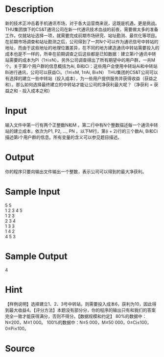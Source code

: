 
# Description

<div class="content"><p>新的技术正冲击着手机通讯市场，对于各大运营商来说，这既是机遇，更是挑战。THU集团旗下的CS&amp;T通讯公司在新一代通讯技术血战的前夜，需要做太多的准备工作，仅就站址选择一项，就需要完成前期市场研究、站址勘测、最优化等项目。在前期市场调查和站址勘测之后，公司得到了一共N个可以作为通讯信号中转站的地址，而由于这些地址的地理位置差异，在不同的地方建造通讯中转站需要投入的成本也是不一样的，所幸在前期调查之后这些都是已知数据：建立第i个通讯中转站需要的成本为Pi（1≤i≤N）。另外公司调查得出了所有期望中的用户群，一共M个。关于第i个用户群的信息概括为Ai, Bi和Ci：这些用户会使用中转站Ai和中转站Bi进行通讯，公司可以获益Ci。（1≤i≤M, 1≤Ai, Bi≤N） THU集团的CS&amp;T公司可以有选择的建立一些中转站（投入成本），为一些用户提供服务并获得收益（获益之和）。那么如何选择最终建立的中转站才能让公司的净获利最大呢？（净获利 = 获益之和 - 投入成本之和）</p></div>

# Input

<div class="content"><p>输入文件中第一行有两个正整数N和M 。第二行中有N个整数描述每一个通讯中转站的建立成本，依次为P1, P2, …, PN 。以下M行，第(i + 2)行的三个数Ai, Bi和Ci描述第i个用户群的信息。所有变量的含义可以参见题目描述。</p></div>

# Output

<div class="content"><p>你的程序只要向输出文件输出一个整数，表示公司可以得到的最大净获利。</p></div>

# Sample Input

<div class="content"><span class="sampledata">5 5<br/>
1 2 3 4 5<br/>
1 2 3<br/>
2 3 4<br/>
1 3 3<br/>
1 4 2<br/>
4 5 3<br/>
</span></div>

# Sample Output

<div class="content"><span class="sampledata">4<br/>
</span></div>

# Hint

<div class="content"><p></p><p>【样例说明】选择建立1、2、3号中转站，则需要投入成本6，获利为10，因此得到最大收益4。【评分方法】本题没有部分分，你的程序的输出只有和我们的答案完全一致才能获得满分，否则不得分。【数据规模和约定】 80%的数据中：N≤200，M≤1 000。 100%的数据中：N≤5 000，M≤50 000，0≤Ci≤100，0≤Pi≤100。</p><p></p></div>

# Source

<div class="content"><p><a href="problemset.php?search="></a></p></div>

